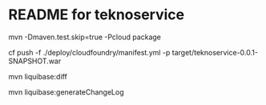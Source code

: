 README for teknoservice
==========================

mvn -Dmaven.test.skip=true -Pcloud package


cf push -f ./deploy/cloudfoundry/manifest.yml -p target/teknoservice-0.0.1-SNAPSHOT.war


mvn liquibase:diff

mvn liquibase:generateChangeLog